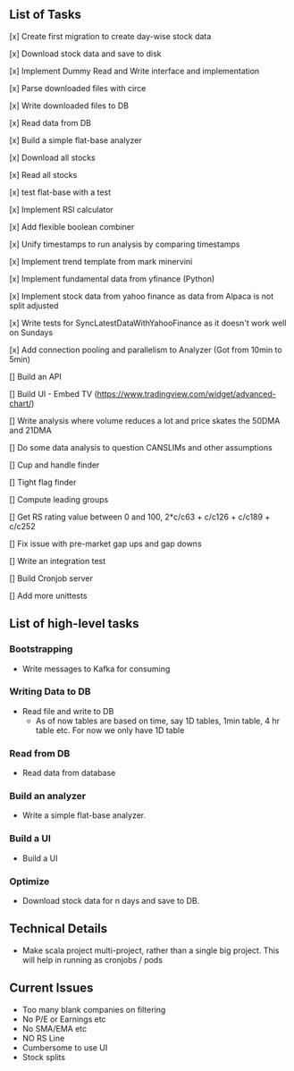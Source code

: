## List of Tasks

[x] Create first migration to create day-wise stock data

[x] Download stock data and save to disk

[x] Implement Dummy Read and Write interface and implementation

[x] Parse downloaded files with circe

[x] Write downloaded files to DB

[x] Read data from DB

[x] Build a simple flat-base analyzer

[x] Download all stocks

[x] Read all stocks

[x] test flat-base with a test

[x] Implement RSI calculator

[x] Add flexible boolean combiner

[x] Unify timestamps to run analysis by comparing timestamps

[x] Implement trend template from mark minervini

[x] Implement fundamental data from yfinance (Python)

[x] Implement stock data from yahoo finance as data from Alpaca is not split adjusted

[x] Write tests for SyncLatestDataWithYahooFinance as it doesn't work well on Sundays

[x] Add connection pooling and parallelism to Analyzer (Got from 10min to 5min)

[] Build an API

[] Build UI - Embed TV (https://www.tradingview.com/widget/advanced-chart/)

[] Write analysis where volume reduces a lot and price skates the 50DMA and 21DMA

[] Do some data analysis to question CANSLIMs and other assumptions

[] Cup and handle finder

[] Tight flag finder

[] Compute leading groups

[] Get RS rating value between 0 and 100, 2*c/c63 + c/c126 + c/c189 + c/c252

[] Fix issue with pre-market gap ups and gap downs

[] Write an integration test

[] Build Cronjob server

[] Add more unittests

## List of high-level tasks

### Bootstrapping

* Write messages to Kafka for consuming

### Writing Data to DB

* Read file and write to DB
    * As of now tables are based on time, say 1D tables, 1min table, 4 hr table etc. For now we only have 1D table

### Read from DB

* Read data from database

### Build an analyzer

* Write a simple flat-base analyzer.

### Build a UI

* Build a UI

### Optimize

* Download stock data for n days and save to DB.

## Technical Details

* Make scala project multi-project, rather than a single big project. This will help in running as cronjobs / pods

## Current Issues
* Too many blank companies on filtering
* No P/E or Earnings etc
* No SMA/EMA etc
* NO RS Line
* Cumbersome to use UI
* Stock splits